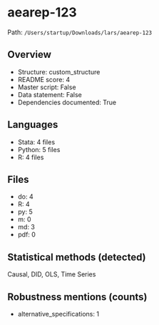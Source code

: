 # aearep-123

Path: `/Users/startup/Downloads/lars/aearep-123`

## Overview
- Structure: custom_structure
- README score: 4
- Master script: False
- Data statement: False
- Dependencies documented: True

## Languages
- Stata: 4 files
- Python: 5 files
- R: 4 files

## Files
- do: 4
- R: 4
- py: 5
- m: 0
- md: 3
- pdf: 0

## Statistical methods (detected)
Causal, DID, OLS, Time Series

## Robustness mentions (counts)
- alternative_specifications: 1